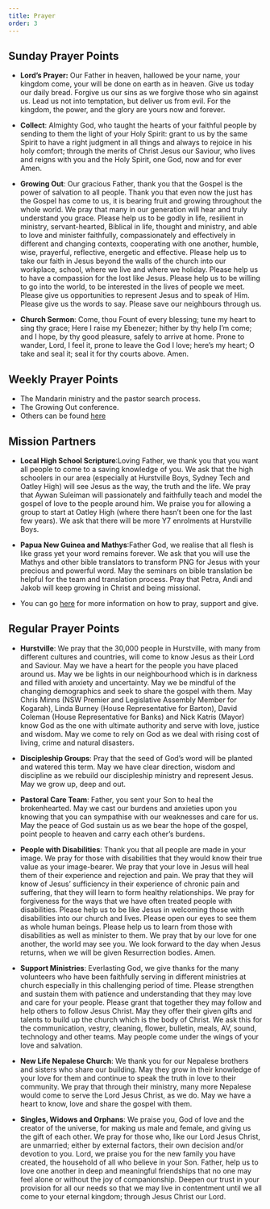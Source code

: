 ```yaml
---
title: Prayer
order: 3
---
```


## Sunday Prayer Points

- **Lord’s Prayer:** Our Father in heaven, hallowed be your name, your kingdom come, your will be done on earth as in heaven. Give us today our daily bread. Forgive us our sins as we forgive those who sin against us. Lead us not into temptation, but deliver us from evil. For the kingdom, the power, and the glory are yours now and forever.

- **Collect**: Almighty God, who taught the hearts of your faithful people by sending to them the light of your Holy Spirit: grant to us by the same Spirit to have a right judgment in all things and always to rejoice in his holy comfort; through the merits of Christ Jesus our Saviour, who lives and reigns with you and the Holy Spirit, one God, now and for ever Amen.

- **Growing Out**:  Our gracious Father, thank you that the Gospel is the power of salvation to all people. Thank you that even now the just has the Gospel has come to us, it is bearing fruit and growing throughout the whole world. We pray that many in our generation will hear and truly understand you grace. Please help us to be godly in life, resilient in ministry, servant-hearted, Biblical in life, thought and ministry, and able to love and minister faithfully, compassionately and effectively in different and changing contexts, cooperating with one another, humble, wise, prayerful, reflective, energetic and effective. Please help us to take our faith in Jesus beyond the walls of the church into our workplace, school, where we live and where we holiday. Please help us to have a compassion for the lost like Jesus. Please help us to be willing to go into the world, to be interested in the lives of people we meet. Please give us opportunities to represent Jesus and to speak of Him. Please give us the words to say. Please save our neighbours through us.

- **Church Sermon**: Come, thou Fount of every blessing; tune my heart to sing thy grace; Here I raise my Ebenezer; hither by thy help I’m come; and I hope, by thy good pleasure, safely to arrive at home. Prone to wander, Lord, I feel it, prone to leave the God I love; here’s my heart; O take and seal it; seal it for thy courts above.  Amen. 


## Weekly Prayer Points
- The Mandarin ministry and the pastor search process.  
- The Growing Out conference. 
- Others can be found [here](https://stgeorgeshurstville.org.au/prayer)

## Mission Partners

- **Local High School Scripture**:Loving Father, we thank you that you want all people to come to a saving knowledge of you. We ask that the high schoolers in our area (especially at Hurstville Boys, Sydney Tech and Oatley High) will see Jesus as the way, the truth and the life. We pray that Aywan Suleiman will passionately and faithfully teach and model the gospel of love to the people around him. We praise you for allowing a group to start at Oatley High (where there hasn’t been one for the last few years). We ask that there will be more Y7 enrolments at Hurstville Boys.  

- **Papua New Guinea and Mathys**:Father God, we realise that all flesh is like grass yet your word remains forever. We ask that you will use the Mathys and other bible translators to transform PNG for Jesus with your precious and powerful word. May the seminars on bible translation be helpful for the team and translation process. Pray that Petra, Andi and Jakob will keep growing in Christ and being missional.

- You can go [here](https://stgeorgeshurstville.org.au/mission-partners) for more information on how to pray, support and give. 



## Regular Prayer Points
- **Hurstville**: We pray that the 30,000 people in Hurstville, with many from different cultures and countries, will come to know Jesus as their Lord and Saviour. May we have a heart for the people you have placed around us. May we be lights in our neighbourhood which is in darkness and filled with anxiety and uncertainty. May we be mindful of the changing demographics and seek to share the gospel with them. May Chris Minns (NSW Premier and Legislative Assembly Member for Kogarah), Linda Burney (House Representative for Barton), David Coleman (House Representative for Banks) and Nick Katris (Mayor) know God as the one with ultimate authority and serve with love, justice and wisdom. May we come to rely on God as we deal with rising cost of living, crime and natural disasters. 

- **Discipleship Groups**: Pray that the seed of God’s word will be planted and watered this term. May we have clear direction, wisdom and discipline as we rebuild our discipleship ministry and represent Jesus. May we grow up, deep and out. 

- **Pastoral Care Team**: Father, you sent your Son to heal the brokenhearted. May we cast our burdens and anxieties upon you knowing that you can sympathise with our weaknesses and care for us. May the peace of God sustain us as we bear the hope of the gospel, point people to heaven and carry each other’s burdens. 

- **People with Disabilities**:  Thank you that all people are made in your image. We pray for those with disabilities that they would know their true value as your image-bearer. We pray that your love in Jesus will heal them of their experience and rejection and pain. We pray that they will know of Jesus’ sufficiency in their experience of chronic pain and suffering, that they will learn to form healthy relationships. We pray for forgiveness for the ways that we have often treated people with disabilities. Please help us to be like Jesus in welcoming those with disabilities into our church and lives. Please open our eyes to see them as whole human beings. Please help us to learn from those with disabilities as well as minister to them. We pray that by our love for one another, the world may see you. We look forward to the day when Jesus returns, when we will be given Resurrection bodies. Amen.

- **Support Ministries**: Everlasting God, we give thanks for the many volunteers who have been faithfully serving in different ministries at church especially in this challenging period of time. Please strengthen and sustain them with patience and understanding that they may love and care for your people. Please grant that together they may follow and help others to follow Jesus Christ. May they offer their given gifts and talents to build up the church which is the body of Christ. We ask this for the communication, vestry, cleaning, flower, bulletin, meals, AV, sound, technology and other teams. May people come under the wings of your love and salvation. 

- **New Life Nepalese Church**: We thank you for our Nepalese brothers and sisters who share our building. May they grow in their knowledge of your love for them and continue to speak the truth in love to their community. We pray that through their ministry, many more Nepalese would come to serve the Lord Jesus Christ, as we do. May we have a heart to know, love and share the gospel with them. 

- **Singles, Widows and Orphans**: We praise you, God of love and the creator of the universe, for making us male and female, and giving us the gift of each other. We pray for those who, like our Lord Jesus Christ, are unmarried; either by external factors, their own decision and/or devotion to you. Lord, we praise you for the new family you have created, the household of all who believe in your Son. Father, help us to love one another in deep and meaningful friendships that no one may feel alone or without the joy of companionship. Deepen our trust in your provision for all our needs so that we may live in contentment until we all come to your eternal kingdom; through Jesus Christ our Lord.
